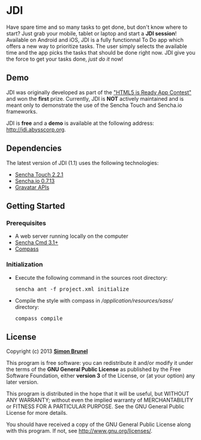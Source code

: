 # JDI

Have spare time and so many tasks to get done, but don't know where to start? Just grab your mobile, tablet or laptop and start a **JDI session**! Available on Android and iOS, JDI is a fully functionnal To Do app which offers a new way to prioritize tasks. The user simply selects the available time and the app picks the tasks that should be done right now. JDI give you the force to get your tasks done, *just do it* now!


## Demo

JDI was originally developed as part of the ["HTML5 is Ready App Contest"](http://www.sencha.com/html5-is-ready) and won the **first** prize. Currently, JDI is **NOT** actively maintained and is meant only to demonstrate the use of the Sencha Touch and Sencha.io frameworks.

JDI is **free** and a **demo** is available at the following address: <http://jdi.abysscorp.org>.


## Dependencies

The latest version of JDI (1.1) uses the following technologies:

- [Sencha Touch 2.2.1](http://www.sencha.com/products/touch/)
- [Sencha.io 0.7.13](http://www.sencha.com/products/io/)
- [Gravatar APIs](https://en.gravatar.com/site/implement/)


## Getting Started

### Prerequisites

- A web server running locally on the computer
- [Sencha Cmd 3.1+](http://www.sencha.com/products/sencha-cmd/download)
- [Compass](http://compass-style.org/install/)


### Initialization
- Execute the following command in the sources root directory:

    <pre>sencha ant -f project.xml initialize</pre>

- Compile the style with compass in */application/resources/sass/* directory:

    <pre>compass compile</pre>


## License

Copyright (c) 2013 **[Simon Brunel](http://www.github.com/simonbrunel)**

This program is free software: you can redistribute it and/or modify it under the terms of the **GNU General Public License** as published by the Free Software Foundation, either **version 3** of the License, or (at your option) any later version.

This program is distributed in the hope that it will be useful, but WITHOUT ANY WARRANTY; without even the implied warranty of MERCHANTABILITY or FITNESS FOR A PARTICULAR PURPOSE. See the GNU General Public License for more details.

You should have received a copy of the GNU General Public License along with this program. If not, see <http://www.gnu.org/licenses/>.
